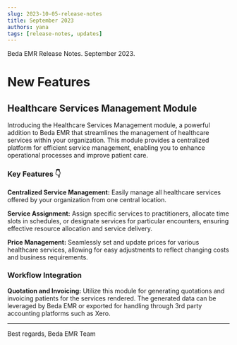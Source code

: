 ```yaml
---
slug: 2023-10-05-release-notes
title: September 2023
authors: yana
tags: [release-notes, updates]
---
```


Beda EMR Release Notes. September 2023.

# New Features

## Healthcare Services Management Module

Introducing the Healthcare Services Management module, a powerful addition to Beda EMR that streamlines the management of healthcare services within your organization. This module provides a centralized platform for efficient service management, enabling you to enhance operational processes and improve patient care.

### Key Features 👇
<!--truncate-->

**Centralized Service Management:** Easily manage all healthcare services offered by your organization from one central location.
    
**Service Assignment:** Assign specific services to practitioners, allocate time slots in schedules, or designate services for particular encounters, ensuring effective resource allocation and service delivery.
    
**Price Management:** Seamlessly set and update prices for various healthcare services, allowing for easy adjustments to reflect changing costs and business requirements.

### Workflow Integration
**Quotation and Invoicing:** Utilize this module for generating quotations and invoicing patients for the services rendered. The generated data can be leveraged by Beda EMR or exported for handling through 3rd party accounting platforms such as Xero.

---
Best regards,
Beda EMR Team